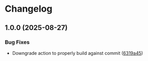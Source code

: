 # Changelog

## 1.0.0 (2025-08-27)


### Bug Fixes

* Downgrade action to properly build against commit ([6319a45](https://github.com/chytreg/asdf-valkey/commit/6319a45f3a9c7062aa1fd42c4b5d01a402c76fc3))

